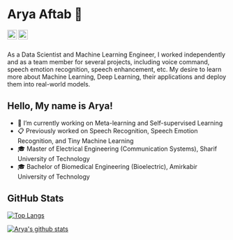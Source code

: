 # Arya Aftab 👋
<a href="https://www.linkedin.com/in/AryaAftab/">
  <img align="left" alt="Arya's LinkedIn" width="22px" src="https://user-images.githubusercontent.com/30603302/178332458-6c20ad98-ca7f-44a3-b09b-2849cf7fcaed.png" />
</a>
<a href="https://scholar.google.com/citations?user=-aXK86UAAAAJ&hl=en">
  <img align="left" alt="Arya's LinkedIn" width="22px" src="https://user-images.githubusercontent.com/30603302/178332928-1977e009-4ed3-4a98-9524-301c9845523e.png" />
</a>
<br/ ><br/ >

As a Data Scientist and Machine Learning Engineer, I worked independently and as a team member for several projects, including voice command, speech emotion recognition, speech enhancement, etc. My desire to learn more about Machine Learning, Deep Learning, their applications and deploy them into real-world models.


## Hello, My name is Arya!
- 🔭 I’m currently working on Meta-learning and Self-supervised Learning
- 📋 Previously worked on Speech Recognition, Speech Emotion Recognition, and Tiny Machine Learning
- 🎓 Master of Electrical Engineering (Communication Systems), Sharif University of Technology
- 🎓 Bachelor of Biomedical Engineering (Bioelectric), Amirkabir University of Technology

## GitHub Stats

[![Top Langs](https://github-readme-stats.vercel.app/api/top-langs/?username=AryaAftab&layout=compact)](https://github.com/anuraghazra/github-readme-stats)

[![Arya's github stats](https://github-readme-stats.vercel.app/api?username=AryaAftab&theme=tokyonight&show_icons=true)](https://github.com/anuraghazra/github-readme-stats)

